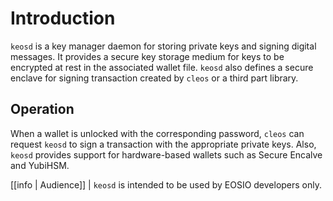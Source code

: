 # Introduction

`keosd` is a key manager daemon for storing private keys and signing digital messages. It provides a secure key storage medium for keys to be encrypted at rest in the associated wallet file. `keosd` also defines a secure enclave for signing transaction created by `cleos` or a third part library.

## Operation

When a wallet is unlocked with the corresponding password, `cleos` can request `keosd` to sign a transaction with the appropriate private keys. Also, `keosd` provides support for hardware-based wallets such as Secure Encalve and YubiHSM.

[[info | Audience]]
| `keosd` is intended to be used by EOSIO developers only.

